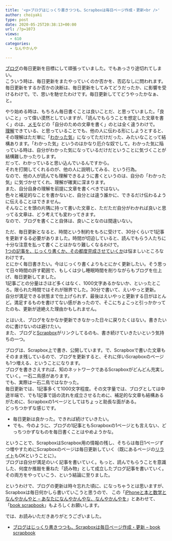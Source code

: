 ```yaml
---
title: '<p>ブログはじっくり書きつつも、Scrapboxは毎日ページ作成・更新<br />'
author: choiyaki
type: post
date: 2020-05-25T20:38:13+00:00
url: /?p=1073
views:
  - 610
categories:
  - なんやかんや

---
```

[ブログ][1]の毎日更新を目標にして頑張っていました。でもあっさり途切れてしまい。  
こういう時は、毎日更新をまたやっていくのか否かを、否応なしに問われます。  
毎日更新をするか否かの決断は、毎日更新をしてみてどうだったか、に影響を受けるわけで。で、思いを馳せたわけです。毎日更新しててどうやったかなぁ、と。

やり始める時は、もちろん毎日書くことは良いことだ、と思っていました。「良いこと」って偉い漠然としていますが、「読んでもらうことを想定した文章を書く」のは、[メモ][2]などの「自分のための文章を書く」のとは全く違うわけで。  
[理解][3]できている、と思っていることでも、他の人に伝わる形にしようとすると、その理解はただ単に「[わかった気][4]」になってただけだった、みたいなことって結構あります。「わかった気」というのはかなり厄介な奴でして。わかった気に陥っている時は、自分がわかった気になっているだけだということに気づくことが結構難しかったりします。  
だって、わかっていると思い込んでいるんですから。  
それを打開してくれるのが、他の人に説明してみる、という行為。  
なので、他の人が読んでも理解できるように書くというのは、自分の「わかった気」に気づかせてくれ、理解が確実に深まります。  
また、自分自身の理解を前提に文章を書くべきではない。  
色々と補足的なことを書かないと、自分とは違う誰かに、できるだけ伝わるように伝えることはできません。  
そんなことを頭の片隅に持って書いた文章と、ただただ自分がわかれば良いと思ってる文章は、どう考えても変わってきます。  
なので、ブログを書くこと自体は、良いことなのは間違いない。

ただ、毎日更新となると、時間という制約をもろに受けて、30分くらいで1記事を更新するる必要がありました。時間が切迫していると、読んでもらう人たちに十分な注意を払って書くことはかなり難しくなるわけで。  
[1つの記事を、じっくり書くか、その都度完成させていくか][5]は悩ましいところなわけです。  
とにかく毎日書きたい。今はじっくり書くよりもとにかく更新したい。そう思って日々時間の許す範囲で、もしくは少し睡眠時間を削りながらもブログを仕上げ、毎日更新してました。  
1記事ごとの分量はさほど多くはなく、1000文字あるかないか、といったところ。限られた時間ではそれが限界でした。30分で書いて、えいやっと更新。  
自分が満足できる状態まで仕上げられず、最後はえいやっと更新する日がほとんど。満足するものを書けてない感があったので、そこにちょこっと引っかかってたのも、更新が途絶えた理由かもしれません。

とはいえ、ブログをなかなか更新できなかった日々に戻りたくはない。書きたいのに書けないのは避けたい。  
また、ブログと[Scrapbox][6]がリンクしてるのも、書き続けていきたいという気持ちの一つ。

ブログは、Scrapbox上で書き、公開しています。で、Scrapboxで書いた文章もそのまま残しているので、ブログを更新すると、それに伴いScrapboxのページも1つ増える、ということになります。  
ブログを書きさえすれば、知のネットワークであるScrapboxがどんどん充実していく。一石二鳥感があります。  
でも、実際は一石二鳥ではなかった。  
毎日更新では、1記事多くて1000文字程度。その文字量では、ブログとしては中途半端で、でも1記事で話の流れを成立させるために、補足的な文章も結構あるがために、Scrapboxの1ページとしてはちょっと助長な面がある。  
どっちつかずな感じです。

  * 毎日更新は良かった。できれば続けていきたい。
  * でも、今のように、ブログの1記事ともScrapboxの1ページとも言えない、どっちつかずなものを毎日書くことはやめようかな。

ということで、ScrapboxはScrapbox用の情報の残し、そちらは毎日1ページずつ増やすためにScrapboxのページは毎日更新していく（既にあるページの[リライト][7]もOKということに）。  
ブログは自分が満足のいく記事を書いていく。もっと、読んでもらうことを意識した、何度か推敲を重ねた「読み物」として成立したブログ記事を書いていく。  
その両方をやっていこう、という結論に至りました。

というわけで、ブログの更新は時々忘れた頃に、になっちゃうとは思いますが、Scrapboxは毎日何かしら書いていこうと思うので、 この「[iPhoneと本と数学となんやかんやと – あなたになんやかんやな、なんやかんやを][8]」とあわせて、「[book scrapbook][9]」もよろしくお願いします。

では、お読みいただきありがとうございました。

  * [ブログはじっくり書きつつも、Scrapboxは毎日ページ作成・更新 &#8211; book scrapbook][10]

 [1]: https://scrapbox.io/choiyaki-hondana/%E3%83%96%E3%83%AD%E3%82%B0
 [2]: https://scrapbox.io/choiyaki-hondana/%E3%83%A1%E3%83%A2
 [3]: https://scrapbox.io/choiyaki-hondana/%E7%90%86%E8%A7%A3
 [4]: https://scrapbox.io/choiyaki-hondana/%E3%82%8F%E3%81%8B%E3%81%A3%E3%81%9F%E6%B0%97
 [5]: https://choiyaki.com/?p=654
 [6]: https://scrapbox.io/choiyaki-hondana/Scrapbox
 [7]: https://scrapbox.io/choiyaki-hondana/%E3%83%AA%E3%83%A9%E3%82%A4%E3%83%88
 [8]: https://choiyaki.com/
 [9]: https://scrapbox.io/choiyaki-hondana/
 [10]: https://scrapbox.io/choiyaki-hondana/%E3%83%96%E3%83%AD%E3%82%B0%E3%81%AF%E3%81%98%E3%81%A3%E3%81%8F%E3%82%8A%E6%9B%B8%E3%81%8D%E3%81%A4%E3%81%A4%E3%82%82%E3%80%81Scrapbox%E3%81%AF%E6%AF%8E%E6%97%A5%E3%83%9A%E3%83%BC%E3%82%B8%E4%BD%9C%E6%88%90%E3%83%BB%E6%9B%B4%E6%96%B0